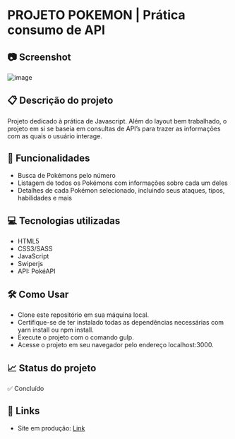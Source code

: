 # PROJETO POKEMON | Prática consumo de API

## 📷 Screenshot
![image](https://user-images.githubusercontent.com/83377646/232170772-7cee75aa-6ac8-48d0-8045-df5a11f1ffc4.png)

## 📋 Descrição do projeto
Projeto dedicado à prática de Javascript. Além do layout bem trabalhado, o projeto em si se baseia em consultas de API’s para trazer as informações com as quais o usuário interage.

## 🚀 Funcionalidades
- Busca de Pokémons pelo número
- Listagem de todos os Pokémons com informações sobre cada um deles
- Detalhes de cada Pokémon selecionado, incluindo seus ataques, tipos, habilidades e mais

## 💻 Tecnologias utilizadas
- HTML5
- CSS3/SASS
- JavaScript
- Swiperjs
- API: PokéAPI

## 🛠️ Como Usar
- Clone este repositório em sua máquina local.
- Certifique-se de ter instalado todas as dependências necessárias com yarn install ou npm install.
- Execute o projeto com o comando gulp.
- Acesse o projeto em seu navegador pelo endereço localhost:3000.

## 📈 Status do projeto
✅ Concluído

## 🔗 Links 
- Site em produção: [Link](https://projeto-pokemon-api.netlify.app/ "Link")
